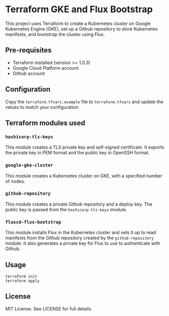 # Terraform GKE and Flux Bootstrap

This project uses Terraform to create a Kubernetes cluster on Google Kubernetes Engine (GKE), set up a Github repository to store Kubernetes manifests, and bootstrap the cluster using Flux.

## Pre-requisites

- Terraform installed (version >= 1.0.3)
- Google Cloud Platform account
- Github account

## Configuration

Copy the `terraform.tfvars.example` file to `terraform.tfvars` and update the values to match your configuration.

## Terraform modules used

### `hashicorp-tls-keys`

This module creates a TLS private key and self-signed certificate. It exports the private key in PEM format and the public key in OpenSSH format.

### `google-gke-cluster`

This module creates a Kubernetes cluster on GKE, with a specified number of nodes.

### `github-repository`

This module creates a private Github repository and a deploy key. The public key is passed from the `hashicorp-tls-keys` module.

### `fluxcd-flux-bootstrap`

This module installs Flux in the Kubernetes cluster and sets it up to read manifests from the Github repository created by the `github-repository` module. It also generates a private key for Flux to use to authenticate with Github.

## Usage

```shell
terraform init
terraform apply
```

## License

MIT License. See LICENSE for full details.
